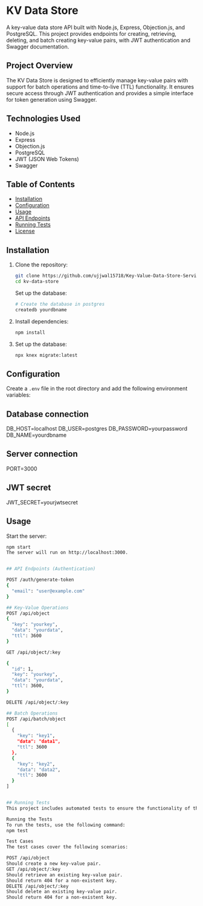 # KV Data Store

A key-value data store API built with Node.js, Express, Objection.js, and PostgreSQL. This project provides endpoints for creating, retrieving, deleting, and batch creating key-value pairs, with JWT authentication and Swagger documentation.

## Project Overview

The KV Data Store is designed to efficiently manage key-value pairs with support for batch operations and time-to-live (TTL) functionality. It ensures secure access through JWT authentication and provides a simple interface for token generation using Swagger.


## Technologies Used

- Node.js
- Express
- Objection.js
- PostgreSQL
- JWT (JSON Web Tokens)
- Swagger

## Table of Contents

- [Installation](#installation)
- [Configuration](#configuration)
- [Usage](#usage)
- [API Endpoints](#api-endpoints)
- [Running Tests](#running-tests)
- [License](#license)

## Installation

1. Clone the repository:
    ```sh
    git clone https://github.com/ujjwal15718/Key-Value-Data-Store-Service.git
    cd kv-data-store
    ```
    Set up the database:
    ```sh
    # Create the database in postgres
    createdb yourdbname

2. Install dependencies:
    ```sh
    npm install
    ```

3. Set up the database:

    ```sh
    npx knex migrate:latest
    ```

## Configuration

Create a `.env` file in the root directory and add the following environment variables:


## Database connection
DB_HOST=localhost DB_USER=postgres DB_PASSWORD=yourpassword DB_NAME=yourdbname

## Server connection
PORT=3000

## JWT secret
JWT_SECRET=yourjwtsecret  
<!-- Take this variable in env and store any random values that will become the secret key-->

## Usage

Start the server:
```sh
npm start
The server will run on http://localhost:3000.


## API Endpoints (Authentication)

POST /auth/generate-token
{
  "email": "user@example.com"
}

## Key-Value Operations
POST /api/object
{
  "key": "yourkey",
  "data": "yourdata",
  "ttl": 3600
}

GET /api/object/:key

{
  "id": 1,
  "key": "yourkey",
  "data": "yourdata",
  "ttl": 3600,
}

DELETE /api/object/:key

## Batch Operations
POST /api/batch/object
[
  {
    "key": "key1",
    "data": "data1",
    "ttl": 3600
  },
  {
    "key": "key2",
    "data": "data2",
    "ttl": 3600
  }
]


## Running Tests
This project includes automated tests to ensure the functionality of the API endpoints. The tests are written using Jest and Supertest.

Running the Tests
To run the tests, use the following command:
npm test

Test Cases
The test cases cover the following scenarios:

POST /api/object
Should create a new key-value pair.
GET /api/object/:key
Should retrieve an existing key-value pair.
Should return 404 for a non-existent key.
DELETE /api/object/:key
Should delete an existing key-value pair.
Should return 404 for a non-existent key.
